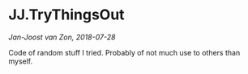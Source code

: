# JJ.TryThingsOut

*Jan-Joost van Zon, 2018-07-28*

Code of random stuff I tried. Probably of not much use to others than myself. 